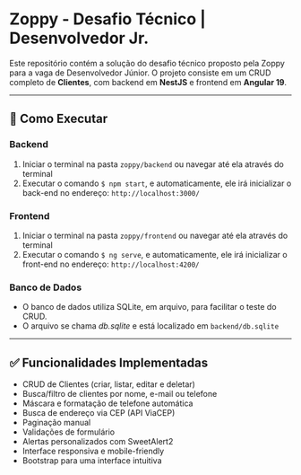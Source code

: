 # Zoppy - Desafio Técnico | Desenvolvedor Jr.

Este repositório contém a solução do desafio técnico proposto pela Zoppy para a vaga de Desenvolvedor Júnior. O projeto consiste em um CRUD completo de **Clientes**, com backend em **NestJS** e frontend em **Angular 19**.

---

## 🚀 Como Executar

### Backend

1. Iniciar o terminal na pasta `zoppy/backend` ou navegar até ela através do terminal
2. Executar o comando `$ npm start`, e automaticamente, ele irá inicializar o back-end no endereço: `http://localhost:3000/`

### Frontend

1. Iniciar o terminal na pasta `zoppy/frontend` ou navegar até ela através do terminal
2. Executar o comando `$ ng serve`, e automaticamente, ele irá inicializar o front-end no endereço: `http://localhost:4200/`

### Banco de Dados

* O banco de dados utiliza SQLite, em arquivo, para facilitar o teste do CRUD.
* O arquivo se chama *db.sqlite* e está localizado em `backend/db.sqlite`

---

## ✅ Funcionalidades Implementadas

- CRUD de Clientes (criar, listar, editar e deletar)
- Busca/filtro de clientes por nome, e-mail ou telefone
- Máscara e formatação de telefone automática
- Busca de endereço via CEP (API ViaCEP)
- Paginação manual
- Validações de formulário
- Alertas personalizados com SweetAlert2
- Interface responsiva e mobile-friendly
- Bootstrap para uma interface intuitiva
